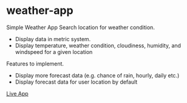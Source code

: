 # weather-app
Simple Weather App
  Search location for weather condition.
   - Display data in metric system.
   - Display temperature, weather condition, cloudiness, humidity, and windspeed for a given location
   
  Features to implement.
   - Display more forecast data (e.g. chance of rain, hourly, daily etc.)
   - Display forecast data for user location by default
    
[Live App](https://basteoble.github.io/weather-app/)
  
